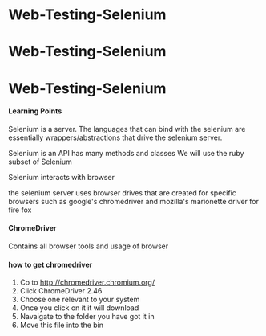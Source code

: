 # Web-Testing-Selenium
# Web-Testing-Selenium
# Web-Testing-Selenium


#### Learning Points
Selenium is a server. The languages that can bind with the selenium are essentially wrappers/abstractions that drive the selenium server.

Selenium is an API
has many methods and classes
We will use the ruby subset of Selenium

Selenium interacts with browser

the selenium server uses browser drives that are created for specific browsers such as google's chromedriver and mozilla's marionette driver for fire fox

#### ChromeDriver
Contains all browser tools and usage of browser

#### how to get chromedriver
1. Co to http://chromedriver.chromium.org/
2. Click ChromeDriver 2.46
3. Choose one relevant to your system
4. Once you click on it it will download
5. Navaigate to the folder you have got it in
6. Move this file into the bin
